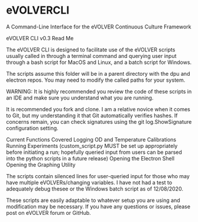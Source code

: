 # eVOLVERCLI
A Command-Line Interface for the eVOLVER Continuous Culture Framework

eVOLVER CLI v0.3 Read Me

The eVOLVER CLI is designed to facilitate use of the eVOLVER scripts usually called in through a terminal command and querying user input through a bash script for MacOS and Linux, and a batch script for Windows.

The scripts assume this folder will be in a parent directory with the dpu and electron repos. You may need to modify the called paths for your system.

WARNING: It is highly recommended you review the code of these scripts in an IDE and make sure you understand what you are running.

It is recommended you fork and clone. I am a relative novice when it comes to Git, but my understanding it that Git automatically verifies hashes. If concerns remain, you can check signatures using the git log.ShowSignature configuration setting.

Current Functions Covered
Logging OD and Temperature Calibrations
Running Experiments (custom_script.py MUST be set up appropriately before initiating a run; hopefully queried input from users can be parsed into the python scripts in a future release)
Opening the Electron Shell
Opening the Graphing Utility

The scripts contain silenced lines for user-queried input for those who may have multiple eVOLVERs/changing variables. I have not had a test to adequately debug thesee or the Windows batch script as of 12/08/2020.

These scripts are easily adaptable to whatever setup you are using and modification may be necessary.
If you have any questions or issues, please post on eVOLVER forum or GitHub.
